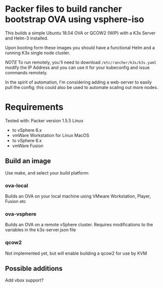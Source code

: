 # Packer files to build rancher bootstrap OVA using vsphere-iso

This builds a simple Ubuntu 18.04 OVA or QCOW2 (WIP) with a K3s Server and Helm-3 installed.

Upon booting form these images you should have a functional Helm and a running K3s single node cluster.

*NOTE* 
To run remotely, you'll need to download `/etc/rancher/k3s/k3s.yaml` modify the IP Address and you can use it for
your kubeconfig and issue commands remotely.

In the spirit of automation, I'm considering adding a web-server to easily pull the config; this could also be used to automate scaling out more nodes.

# Requirements

Tested with:
Packer version 1.5.5
Linux
  - to vSphere 6.x
  - vmWare Workstation for Linux
MacOS
  - to vSphere 6.x
  - vmWare Fusion

## Build an image

Use make, and select your build platform:

### ova-local

Builds an OVA on your local machine using VMware Workstation, Player, Fusion etc

### ova-vsphere

Builds an OVA on a remote vSphere cluster.  Requires modifications to the variables in the
k3s-server.json file

### qcow2

Not implemented yet, but will enable building a qcow2 for use by KVM

## Possible additions

Add vbox support?
